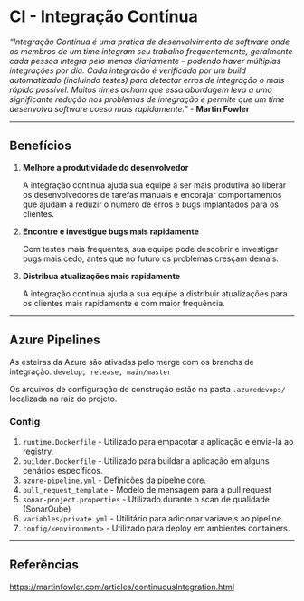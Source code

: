 # CI - Integração Contínua

*“Integração Contínua é uma pratica de desenvolvimento de software onde os membros de um time integram seu trabalho frequentemente, geralmente cada pessoa integra pelo menos diariamente – podendo haver múltiplas integrações por dia. Cada integração é verificada por um build automatizado (incluindo testes) para detectar erros de integração o mais rápido possível. Muitos times acham que essa abordagem leva a uma significante redução nos problemas de integração e permite que um time desenvolva software coeso mais rapidamente.”* - **Martin Fowler**

---

## Benefícios

1. **Melhore a produtividade do desenvolvedor**

    A integração contínua ajuda sua equipe a ser mais produtiva ao liberar os desenvolvedores de tarefas manuais e encorajar comportamentos que ajudam a reduzir o número de erros e bugs implantados para os clientes.


2. **Encontre e investigue bugs mais rapidamente**

    Com testes mais frequentes, sua equipe pode descobrir e investigar bugs mais cedo, antes que no futuro os problemas cresçam demais.


3. **Distribua atualizações mais rapidamente**

    A integração contínua ajuda a sua equipe a distribuir atualizações para os clientes mais rapidamente e com maior frequência.

---

## Azure Pipelines

As esteiras da Azure são ativadas pelo merge com os branchs de integração. `develop, release, main/master`

Os arquivos de configuração de construção estão na pasta `.azuredevops/` localizada na raiz do projeto.

### Config

1. `runtime.Dockerfile` - Utilizado para empacotar a aplicação e envia-la ao registry.
2. `builder.Dockerfile` - Utilizado para buildar a aplicação em alguns cenários específicos.
3. `azure-pipeline.yml` - Definições da pipelne core.
4. `pull_request_template` - Modelo de mensagem para a pull request
5. `sonar-project.properties` - Utilizado durante o scan de qualidade (SonarQube)
6. `variables/private.yml` - Utilitário para adicionar variaveis ao pipeline.
7. `config/<environment>` - Utilizado para deploy em ambientes containers.

---

## Referências

https://martinfowler.com/articles/continuousIntegration.html